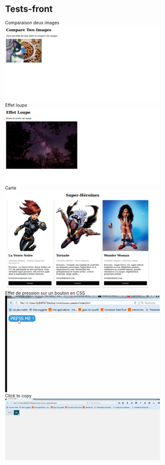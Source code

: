 # Tests-front

Comparaison deux images 
![image](compare.png)
Effet loupe
![image](loupe.png)
Carte
![image](carte.png)
Effet de pression sur un bouton en CSS
![image](bouton.gif)
Click to copy
![image](clicktocopy.gif)
